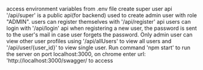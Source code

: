 access environment variables from .env file
create super user api '/api/super' is a public api(for backend) used to create admin user with role "ADMIN".
users can register themselves with '/api/register' api
users can login with '/api/login' api
when registering a new user, the password is sent to the user's mail in case user forgets the password.
Only admin user can view other user profiles using '/api/allUsers' to view all users and '/api/user/{user_id}' to view single user.
Run command 'npm start' to run the server on port localhost:3000, on chrome enter url: 'http://localhost:3000/swagger/ to access
